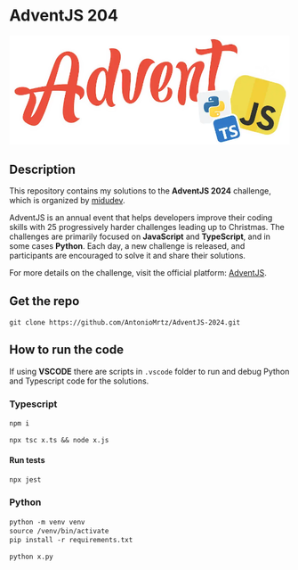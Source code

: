 # AdventJS 204

![AdventJS204-Logo](./assets/logo.webp)

## Description

This repository contains my solutions to the **AdventJS 2024** challenge, which is organized by [midudev](https://github.com/midudev).

AdventJS is an annual event that helps developers improve their coding skills with 25 progressively harder challenges leading up to Christmas. The challenges are primarily focused on **JavaScript** and **TypeScript**, and in some cases **Python**. Each day, a new challenge is released, and participants are encouraged to solve it and share their solutions. 

For more details on the challenge, visit the official platform: [AdventJS](https://adventjs.dev/).

## Get the repo

```console
git clone https://github.com/AntonioMrtz/AdventJS-2024.git
```

## How to run the code

If using **VSCODE** there are scripts in `.vscode` folder to run and debug Python and Typescript code for the solutions.

### Typescript

```console
npm i
```

```console
npx tsc x.ts && node x.js 
```
#### Run tests

```console
npx jest
```

### Python

```console
python -m venv venv
source /venv/bin/activate
pip install -r requirements.txt
```
```console
python x.py
```